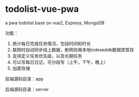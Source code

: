 # todolist-vue-pwa
a pwa todolist base on vue2, Express, MongoDB

功能：
1. 统计每日完成任务情况，包括时间和时长
2. 联网时自动同步线上数据，断网则用本地indexeddb数据库暂存
3. 支持定义任务优先级，以及长期任务
4. 可以写每日日记，可分段写（上午，下午，晚上）
5. 加密存储

前端源码目录：app

后端源码目录：server
